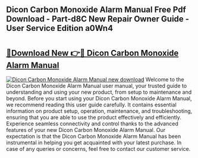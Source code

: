## Dicon Carbon Monoxide Alarm Manual Free Pdf Download - Part-d8C New Repair Owner Guide - User Service Edition a0Wn4

# <h2><a href="http://bc99542.oget.top/?id=Dicon+Carbon+Monoxide+Alarm+Manual">🔗Download New 👉🔴 Dicon Carbon Monoxide Alarm Manual</a></h2>

[![Dicon Carbon Monoxide Alarm Manual new download](https://i.imgur.com/5g1atiW.png)](http://bc99542.oget.top/?id=Dicon+Carbon+Monoxide+Alarm+Manual)
Welcome to the Dicon Carbon Monoxide Alarm Manual user manual, your trusted guide to understanding and using your new product, from setup to maintenance and beyond. Before you start using your Dicon Carbon Monoxide Alarm Manual, we recommend reading this user guide carefully. It contains essential information on product setup, operation, maintenance, and troubleshooting, ensuring that you are able to use the product effectively and efficiently. Experience seamless connectivity and control thanks to the advanced features of your new Dicon Carbon Monoxide Alarm Manual. Our expectation is that the Dicon Carbon Monoxide Alarm Manual has been instrumental in helping you get acquainted with your latest purchase. In case of any queries or concerns, feel free to contact our customer service.
